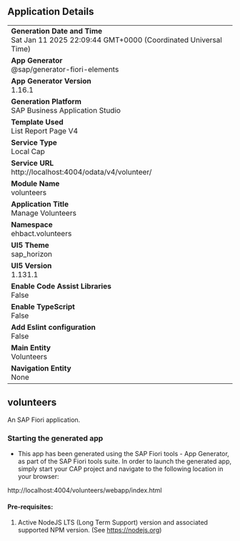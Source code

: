 ## Application Details
|               |
| ------------- |
|**Generation Date and Time**<br>Sat Jan 11 2025 22:09:44 GMT+0000 (Coordinated Universal Time)|
|**App Generator**<br>@sap/generator-fiori-elements|
|**App Generator Version**<br>1.16.1|
|**Generation Platform**<br>SAP Business Application Studio|
|**Template Used**<br>List Report Page V4|
|**Service Type**<br>Local Cap|
|**Service URL**<br>http://localhost:4004/odata/v4/volunteer/|
|**Module Name**<br>volunteers|
|**Application Title**<br>Manage Volunteers|
|**Namespace**<br>ehbact.volunteers|
|**UI5 Theme**<br>sap_horizon|
|**UI5 Version**<br>1.131.1|
|**Enable Code Assist Libraries**<br>False|
|**Enable TypeScript**<br>False|
|**Add Eslint configuration**<br>False|
|**Main Entity**<br>Volunteers|
|**Navigation Entity**<br>None|

## volunteers

An SAP Fiori application.

### Starting the generated app

-   This app has been generated using the SAP Fiori tools - App Generator, as part of the SAP Fiori tools suite.  In order to launch the generated app, simply start your CAP project and navigate to the following location in your browser:

http://localhost:4004/volunteers/webapp/index.html

#### Pre-requisites:

1. Active NodeJS LTS (Long Term Support) version and associated supported NPM version.  (See https://nodejs.org)


